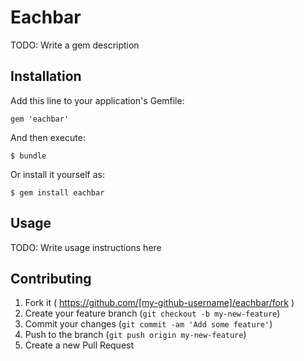 # Eachbar

TODO: Write a gem description

## Installation

Add this line to your application's Gemfile:

    gem 'eachbar'

And then execute:

    $ bundle

Or install it yourself as:

    $ gem install eachbar

## Usage

TODO: Write usage instructions here

## Contributing

1. Fork it ( https://github.com/[my-github-username]/eachbar/fork )
2. Create your feature branch (`git checkout -b my-new-feature`)
3. Commit your changes (`git commit -am 'Add some feature'`)
4. Push to the branch (`git push origin my-new-feature`)
5. Create a new Pull Request
